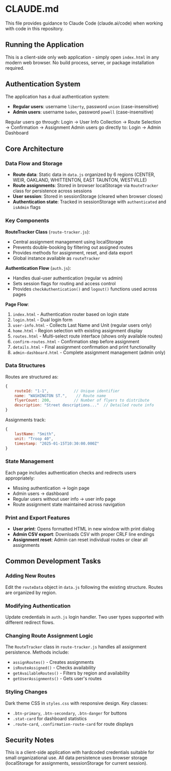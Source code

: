 # CLAUDE.md

This file provides guidance to Claude Code (claude.ai/code) when working with code in this repository.

## Running the Application

This is a client-side only web application - simply open `index.html` in any modern web browser. No build process, server, or package installation required.

## Authentication System

The application has a dual authentication system:
- **Regular users**: username `liberty`, password `union` (case-insensitive)
- **Admin users**: username `baden`, password `powell` (case-insensitive)

Regular users go through: Login → User Info Collection → Route Selection → Confirmation → Assignment
Admin users go directly to: Login → Admin Dashboard

## Core Architecture

### Data Flow and Storage
- **Route data**: Static data in `data.js` organized by 6 regions (CENTER, WEIR, OAKLAND, WHITTENTON, EAST TAUNTON, WESTVILLE)
- **Route assignments**: Stored in browser localStorage via `RouteTracker` class for persistence across sessions
- **User session**: Stored in sessionStorage (cleared when browser closes)
- **Authentication state**: Tracked in sessionStorage with `authenticated` and `isAdmin` flags

### Key Components

**RouteTracker Class** (`route-tracker.js`): 
- Central assignment management using localStorage
- Prevents double-booking by filtering out assigned routes
- Provides methods for assignment, reset, and data export
- Global instance available as `routeTracker`

**Authentication Flow** (`auth.js`):
- Handles dual-user authentication (regular vs admin)
- Sets session flags for routing and access control
- Provides `checkAuthentication()` and `logout()` functions used across pages

**Page Flow**:
1. `index.html` - Authentication router based on login state
2. `login.html` - Dual login form 
3. `user-info.html` - Collects Last Name and Unit (regular users only)
4. `home.html` - Region selection with existing assignment display
5. `routes.html` - Multi-select route interface (shows only available routes)
6. `confirm-routes.html` - Confirmation step before assignment
7. `details.html` - Final assignment confirmation and print functionality
8. `admin-dashboard.html` - Complete assignment management (admin only)

### Data Structures

Routes are structured as:
```javascript
{
    routeId: "1-1",           // Unique identifier
    name: "WASHINGTON ST.",    // Route name
    flyerCount: 200,          // Number of flyers to distribute
    description: "Street descriptions..."  // Detailed route info
}
```

Assignments track:
```javascript
{
    lastName: "Smith",
    unit: "Troop 40", 
    timestamp: "2025-01-15T10:30:00.000Z"
}
```

### State Management

Each page includes authentication checks and redirects users appropriately:
- Missing authentication → login page
- Admin users → dashboard
- Regular users without user info → user info page
- Route assignment state maintained across navigation

### Print and Export Features

- **User print**: Opens formatted HTML in new window with print dialog
- **Admin CSV export**: Downloads CSV with proper CRLF line endings
- **Assignment reset**: Admin can reset individual routes or clear all assignments

## Common Development Tasks

### Adding New Routes
Edit the `routeData` object in `data.js` following the existing structure. Routes are organized by region.

### Modifying Authentication
Update credentials in `auth.js` login handler. Two user types supported with different redirect flows.

### Changing Route Assignment Logic
The `RouteTracker` class in `route-tracker.js` handles all assignment persistence. Methods include:
- `assignRoutes()` - Creates assignments
- `isRouteAssigned()` - Checks availability  
- `getAvailableRoutes()` - Filters by region and availability
- `getUserAssignments()` - Gets user's routes

### Styling Changes
Dark theme CSS in `styles.css` with responsive design. Key classes:
- `.btn-primary`, `.btn-secondary`, `.btn-danger` for buttons
- `.stat-card` for dashboard statistics
- `.route-card`, `.confirmation-route-card` for route displays

## Security Notes

This is a client-side application with hardcoded credentials suitable for small organizational use. All data persistence uses browser storage (localStorage for assignments, sessionStorage for current session).